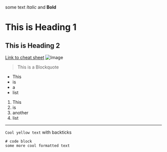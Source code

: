 some text
*Italic* and
**Bold**
# This is Heading 1
## This is Heading 2
[Link to cheat sheet](https://commonmark.org/help/)
![Image](https://i.kym-cdn.com/photos/images/original/001/471/227/dd0.png)
> This is a Blockquote
* This
* is 
* a
* list

1. This
2. is
3. another
4. list


---
`Cool yellow text` with backticks
```
# code block
some more cool formatted text
```
